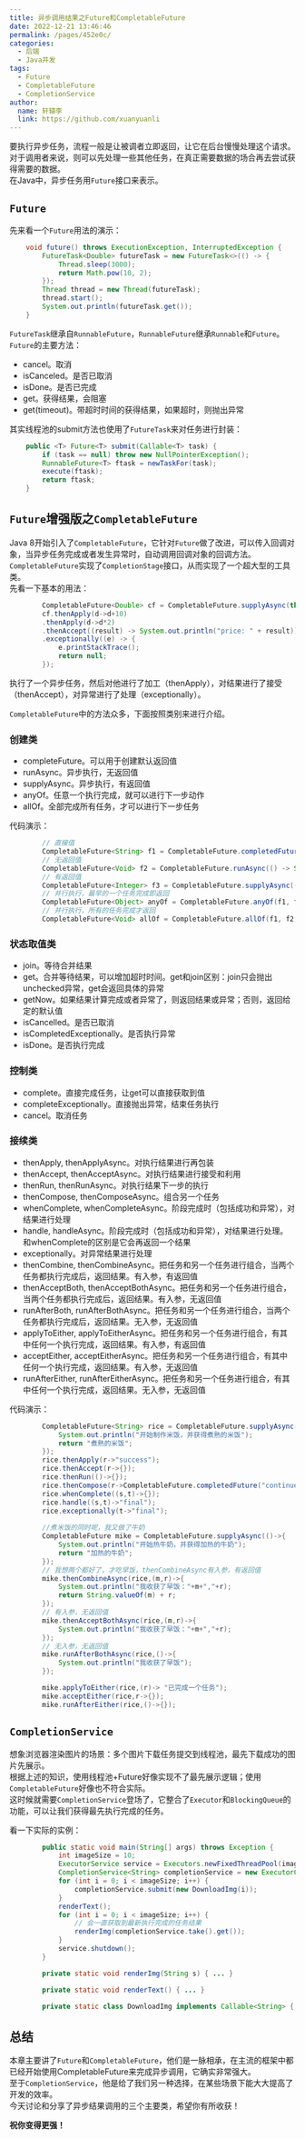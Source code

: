 ```yaml
---
title: 异步调用结果之Future和CompletableFuture
date: 2022-12-21 13:46:46
permalink: /pages/452e0c/
categories:
  - 后端
  - Java并发
tags:
  - Future
  - CompletableFuture
  - CompletionService
author: 
  name: 轩辕李
  link: https://github.com/xuanyuanli
---
```



要执行异步任务，流程一般是让被调者立即返回，让它在后台慢慢处理这个请求。对于调用者来说，则可以先处理一些其他任务，在真正需要数据的场合再去尝试获得需要的数据。  
在Java中，异步任务用`Future`接口来表示。  

<!-- more -->

## `Future`
先来看一个`Future`用法的演示：
```java
    void future() throws ExecutionException, InterruptedException {
        FutureTask<Double> futureTask = new FutureTask<>(() -> {
            Thread.sleep(3000);
            return Math.pow(10, 2);
        });
        Thread thread = new Thread(futureTask);
        thread.start();
        System.out.println(futureTask.get());
    }
```
`FutureTask`继承自`RunnableFuture`，`RunnableFuture`继承`Runnable`和`Future`。  
`Future`的主要方法：
- cancel。取消
- isCanceled。是否已取消
- isDone。是否已完成
- get。获得结果，会阻塞
- get(timeout)。带超时时间的获得结果，如果超时，则抛出异常

其实线程池的submit方法也使用了`FutureTask`来对任务进行封装：
```java
    public <T> Future<T> submit(Callable<T> task) {
        if (task == null) throw new NullPointerException();
        RunnableFuture<T> ftask = newTaskFor(task);
        execute(ftask);
        return ftask;
    }
```

## `Future`增强版之`CompletableFuture`
Java 8开始引入了`CompletableFuture`，它针对`Future`做了改进，可以传入回调对象，当异步任务完成或者发生异常时，自动调用回调对象的回调方法。  
`CompletableFuture`实现了`CompletionStage`接口，从而实现了一个超大型的工具类。  
先看一下基本的用法：
```java
        CompletableFuture<Double> cf = CompletableFuture.supplyAsync(this::fetchPrice);
        cf.thenApply(d->d+10)
        .thenApply(d->d*2)
        .thenAccept((result) -> System.out.println("price: " + result))
        .exceptionally((e) -> {
            e.printStackTrace();
            return null;
        });
```
执行了一个异步任务，然后对他进行了加工（thenApply），对结果进行了接受（thenAccept），对异常进行了处理（exceptionally）。  

`CompletableFuture`中的方法众多，下面按照类别来进行介绍。  

### 创建类
- completeFuture。可以用于创建默认返回值
- runAsync。异步执行，无返回值
- supplyAsync。异步执行，有返回值
- anyOf。任意一个执行完成，就可以进行下一步动作
- allOf。全部完成所有任务，才可以进行下一步任务

代码演示：
```java
        // 直接值
        CompletableFuture<String> f1 = CompletableFuture.completedFuture("hello");
        // 无返回值
        CompletableFuture<Void> f2 = CompletableFuture.runAsync(() -> System.out.println(1));
        // 有返回值
        CompletableFuture<Integer> f3 = CompletableFuture.supplyAsync(() -> 100);
        // 并行执行，最早的一个任务完成即返回
        CompletableFuture<Object> anyOf = CompletableFuture.anyOf(f1, f2, f3);
        // 并行执行，所有的任务完成才返回
        CompletableFuture<Void> allOf = CompletableFuture.allOf(f1, f2, f3);
```

### 状态取值类
- join。等待合并结果
- get。合并等待结果，可以增加超时时间。get和join区别：join只会抛出unchecked异常，get会返回具体的异常
- getNow。如果结果计算完成或者异常了，则返回结果或异常；否则，返回给定的默认值
- isCancelled。是否已取消
- isCompletedExceptionally。是否执行异常
- isDone。是否执行完成

### 控制类
- complete。直接完成任务，让get可以直接获取到值
- completeExceptionally。直接抛出异常，结束任务执行
- cancel。取消任务

### 接续类
- thenApply, thenApplyAsync。对执行结果进行再包装
- thenAccept, thenAcceptAsync。对执行结果进行接受和利用
- thenRun, thenRunAsync。对执行结果下一步的执行
- thenCompose, thenComposeAsync。组合另一个任务
- whenComplete, whenCompleteAsync。阶段完成时（包括成功和异常），对结果进行处理
- handle, handleAsync。阶段完成时（包括成功和异常），对结果进行处理。和whenComplete的区别是它会再返回一个结果
- exceptionally。对异常结果进行处理
- thenCombine, thenCombineAsync。把任务和另一个任务进行组合，当两个任务都执行完成后，返回结果。有入参，有返回值
- thenAcceptBoth, thenAcceptBothAsync。把任务和另一个任务进行组合，当两个任务都执行完成后，返回结果。有入参，无返回值
- runAfterBoth, runAfterBothAsync。把任务和另一个任务进行组合，当两个任务都执行完成后，返回结果。无入参，无返回值
- applyToEither, applyToEitherAsync。把任务和另一个任务进行组合，有其中任何一个执行完成，返回结果。有入参，有返回值
- acceptEither, acceptEitherAsync。把任务和另一个任务进行组合，有其中任何一个执行完成，返回结果。有入参，无返回值
- runAfterEither, runAfterEitherAsync。把任务和另一个任务进行组合，有其中任何一个执行完成，返回结果。无入参，无返回值

代码演示：
```java
        CompletableFuture<String> rice = CompletableFuture.supplyAsync(()->{
            System.out.println("开始制作米饭，并获得煮熟的米饭");
            return "煮熟的米饭";
        });
        rice.thenApply(r->"success");
        rice.thenAccept(r->{});
        rice.thenRun(()->{});
        rice.thenCompose(r->CompletableFuture.completedFuture("continue"));
        rice.whenComplete((s,t)->{});
        rice.handle((s,t)->"final");
        rice.exceptionally(t->"final");
        
        //煮米饭的同时呢，我又做了牛奶
        CompletableFuture mike = CompletableFuture.supplyAsync(()->{
            System.out.println("开始热牛奶，并获得加热的牛奶");
            return "加热的牛奶";
        });
        // 我想两个都好了，才吃早饭，thenCombineAsync有入参，有返回值
        mike.thenCombineAsync(rice,(m,r)->{
            System.out.println("我收获了早饭："+m+","+r);
            return String.valueOf(m) + r;
        });
        // 有入参，无返回值
        mike.thenAcceptBothAsync(rice,(m,r)->{
            System.out.println("我收获了早饭："+m+","+r);
        });
        // 无入参，无返回值
        mike.runAfterBothAsync(rice,()->{
            System.out.println("我收获了早饭");
        });

        mike.applyToEither(rice,(r)-> "已完成一个任务");
        mike.acceptEither(rice,r->{});
        mike.runAfterEither(rice,()->{});
```

## `CompletionService`
想象浏览器渲染图片的场景：多个图片下载任务提交到线程池，最先下载成功的图片先展示。  
根据上述的知识，使用线程池+Future好像实现不了最先展示逻辑；使用`CompletableFuture`好像也不符合实际。  
这时候就需要`CompletionService`登场了，它整合了`Executor`和`BlockingQueue`的功能，可以让我们获得最先执行完成的任务。  

看一下实际的实例：
```java
        public static void main(String[] args) throws Exception {
            int imageSize = 10;
            ExecutorService service = Executors.newFixedThreadPool(imageSize);
            CompletionService<String> completionService = new ExecutorCompletionService<String>(service);
            for (int i = 0; i < imageSize; i++) {
                completionService.submit(new DownloadImg(i));
            }
            renderText();
            for (int i = 0; i < imageSize; i++) {
                // 会一直获取到最新执行完成的任务结果
                renderImg(completionService.take().get());
            }
            service.shutdown();
        }

        private static void renderImg(String s) { ... }

        private static void renderText() { ... }

        private static class DownloadImg implements Callable<String> { ... }
```

## 总结
本章主要讲了`Future`和`CompletableFuture`，他们是一脉相承，在主流的框架中都已经开始使用CompletableFuture来完成异步调用，它确实非常强大。  
至于`CompletionService`，他是给了我们另一种选择，在某些场景下能大大提高了开发的效率。  
今天讨论和分享了异步结果调用的三个主要类，希望你有所收获！  

**祝你变得更强！**
